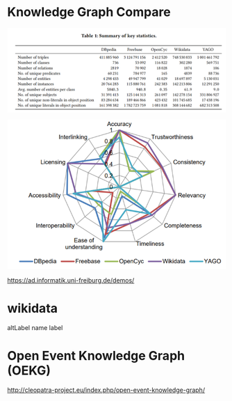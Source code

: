 # Knowledge Graph Compare

![statistics](WeChat%20Screenshot_20201225090259.png)

![statistics](WeChat%20Screenshot_20201225090314.png)

https://ad.informatik.uni-freiburg.de/demos/

# wikidata

altLabel
name
label

# Open Event Knowledge Graph (OEKG)

http://cleopatra-project.eu/index.php/open-event-knowledge-graph/
